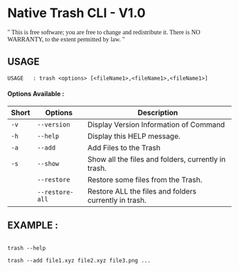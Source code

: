 
# Native Trash CLI - V1.0

<font face="Times New Roman" >" This is free software; you are free to change and redistribute it.
There is NO WARRANTY, to the extent permitted by law. "</font>


## USAGE


`USAGE   : trash <options> [<fileName1>,<fileName1>,<fileName1>]`


#### Options Available :
| Short |     Options       |                Description                                   |
| ----- | ----------------- | ------------------------------------------------------------ |
| `-v`  |   `--version`     |  Display Version Information of Command<br>                  |
| `-h`  |   `--help`        |  Display this HELP message.<br>                              |
| `-a`  |   `--add`         |  Add Files to the Trash<br>                                  |
| `-s`  |   `--show`        |  Show all the files and folders, currently in trash.<br>     |
|       |   `--restore`     |  Restore some files from the Trash.<br>                      |
|       |   `--restore-all` |  Restore ALL the files and folders currently in trash.<br>   |

## EXAMPLE :


<code class="bg-gray-dark">
trash --help
</code>


<code class = "bg-gray-dark">
trash --add file1.xyz file2.xyz file3.png ...
</code>
